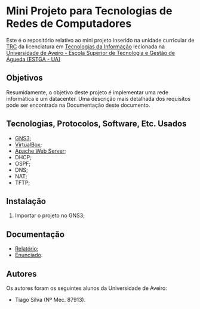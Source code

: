 # Mini Projeto para Tecnologias de Redes de Computadores

Este é o repositório relativo ao mini projeto inserido na unidade curricular de [TRC](https://www.ua.pt/estga/uc/13453) da licenciatura em [Tecnologias da Informação](https://www.ua.pt/estga/course/63/?p=2) lecionada na [Universidade de Aveiro - Escola Superior de Tecnologia e Gestão de Águeda (ESTGA - UA)](https://www.ua.pt/estga/Default.aspx)

## Objetivos

Resumidamente, o objetivo deste projeto é implementar uma rede informática e um datacenter. Uma descrição mais detalhada dos requisitos pode ser encontrada na Documentação deste documento. 

## Tecnologias, Protocolos, Software, Etc. Usados

- [GNS3](https://www.gns3.com/);
- [VirtualBox](https://www.virtualbox.org/);
- [Apache Web Server](https://httpd.apache.org/);
- DHCP;
- OSPF;
- DNS;
- NAT;
- TFTP;

## Instalação

1. Importar o projeto no GNS3;

## Documentação

- [Relatório](Relatorio.pdf);
- [Enunciado](Enunciado.pdf).

## Autores

Os autores foram os seguintes alunos da Universidade de Aveiro:
- Tiago Silva (Nº Mec. 87913).     